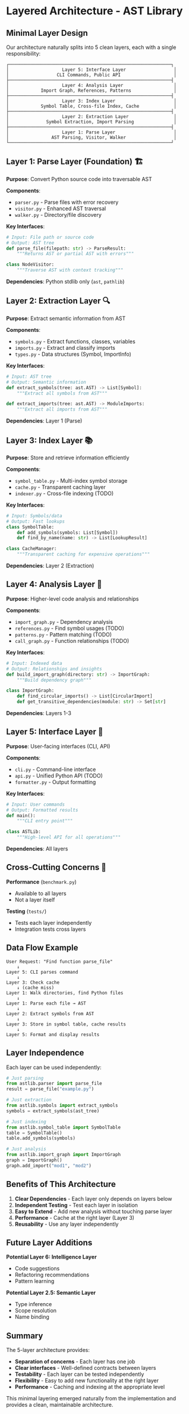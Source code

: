 # Layered Architecture - AST Library

## Minimal Layer Design

Our architecture naturally splits into 5 clean layers, each with a single responsibility:

```
┌─────────────────────────────────────────────────────────────┐
│                    Layer 5: Interface Layer                  │
│                  CLI Commands, Public API                    │
├─────────────────────────────────────────────────────────────┤
│                    Layer 4: Analysis Layer                   │
│            Import Graph, References, Patterns                │
├─────────────────────────────────────────────────────────────┤
│                    Layer 3: Index Layer                      │
│            Symbol Table, Cross-file Index, Cache             │
├─────────────────────────────────────────────────────────────┤
│                    Layer 2: Extraction Layer                 │
│              Symbol Extraction, Import Parsing               │
├─────────────────────────────────────────────────────────────┤
│                    Layer 1: Parse Layer                      │
│                AST Parsing, Visitor, Walker                  │
└─────────────────────────────────────────────────────────────┘
```

## Layer 1: Parse Layer (Foundation) 🏗️

**Purpose**: Convert Python source code into traversable AST

**Components**:
- `parser.py` - Parse files with error recovery
- `visitor.py` - Enhanced AST traversal
- `walker.py` - Directory/file discovery

**Key Interfaces**:
```python
# Input: File path or source code
# Output: AST tree
def parse_file(filepath: str) -> ParseResult:
    """Returns AST or partial AST with errors"""

class NodeVisitor:
    """Traverse AST with context tracking"""
```

**Dependencies**: Python stdlib only (`ast`, `pathlib`)

## Layer 2: Extraction Layer 🔍

**Purpose**: Extract semantic information from AST

**Components**:
- `symbols.py` - Extract functions, classes, variables
- `imports.py` - Extract and classify imports
- `types.py` - Data structures (Symbol, ImportInfo)

**Key Interfaces**:
```python
# Input: AST tree
# Output: Semantic information
def extract_symbols(tree: ast.AST) -> List[Symbol]:
    """Extract all symbols from AST"""

def extract_imports(tree: ast.AST) -> ModuleImports:
    """Extract all imports from AST"""
```

**Dependencies**: Layer 1 (Parse)

## Layer 3: Index Layer 📚

**Purpose**: Store and retrieve information efficiently

**Components**:
- `symbol_table.py` - Multi-index symbol storage
- `cache.py` - Transparent caching layer
- `indexer.py` - Cross-file indexing (TODO)

**Key Interfaces**:
```python
# Input: Symbols/data
# Output: Fast lookups
class SymbolTable:
    def add_symbols(symbols: List[Symbol])
    def find_by_name(name: str) -> List[LookupResult]

class CacheManager:
    """Transparent caching for expensive operations"""
```

**Dependencies**: Layer 2 (Extraction)

## Layer 4: Analysis Layer 🧠

**Purpose**: Higher-level code analysis and relationships

**Components**:
- `import_graph.py` - Dependency analysis
- `references.py` - Find symbol usages (TODO)
- `patterns.py` - Pattern matching (TODO)
- `call_graph.py` - Function relationships (TODO)

**Key Interfaces**:
```python
# Input: Indexed data
# Output: Relationships and insights
def build_import_graph(directory: str) -> ImportGraph:
    """Build dependency graph"""

class ImportGraph:
    def find_circular_imports() -> List[CircularImport]
    def get_transitive_dependencies(module: str) -> Set[str]
```

**Dependencies**: Layers 1-3

## Layer 5: Interface Layer 🎯

**Purpose**: User-facing interfaces (CLI, API)

**Components**:
- `cli.py` - Command-line interface
- `api.py` - Unified Python API (TODO)
- `formatter.py` - Output formatting

**Key Interfaces**:
```python
# Input: User commands
# Output: Formatted results
def main():
    """CLI entry point"""

class ASTLib:
    """High-level API for all operations"""
```

**Dependencies**: All layers

## Cross-Cutting Concerns 🔄

**Performance** (`benchmark.py`)
- Available to all layers
- Not a layer itself

**Testing** (`tests/`)
- Tests each layer independently
- Integration tests cross layers

## Data Flow Example

```
User Request: "Find function parse_file"
    ↓
Layer 5: CLI parses command
    ↓
Layer 3: Check cache
    ↓ (cache miss)
Layer 1: Walk directories, find Python files
    ↓
Layer 1: Parse each file → AST
    ↓
Layer 2: Extract symbols from AST
    ↓
Layer 3: Store in symbol table, cache results
    ↓
Layer 5: Format and display results
```

## Layer Independence

Each layer can be used independently:

```python
# Just parsing
from astlib.parser import parse_file
result = parse_file("example.py")

# Just extraction  
from astlib.symbols import extract_symbols
symbols = extract_symbols(ast_tree)

# Just indexing
from astlib.symbol_table import SymbolTable
table = SymbolTable()
table.add_symbols(symbols)

# Just analysis
from astlib.import_graph import ImportGraph
graph = ImportGraph()
graph.add_import("mod1", "mod2")
```

## Benefits of This Architecture

1. **Clear Dependencies** - Each layer only depends on layers below
2. **Independent Testing** - Test each layer in isolation
3. **Easy to Extend** - Add new analysis without touching parse layer
4. **Performance** - Cache at the right layer (Layer 3)
5. **Reusability** - Use any layer independently

## Future Layer Additions

**Potential Layer 6: Intelligence Layer**
- Code suggestions
- Refactoring recommendations
- Pattern learning

**Potential Layer 2.5: Semantic Layer**
- Type inference
- Scope resolution
- Name binding

## Summary

The 5-layer architecture provides:
- **Separation of concerns** - Each layer has one job
- **Clear interfaces** - Well-defined contracts between layers
- **Testability** - Each layer can be tested independently
- **Flexibility** - Easy to add new functionality at the right layer
- **Performance** - Caching and indexing at the appropriate level

This minimal layering emerged naturally from the implementation and provides a clean, maintainable architecture.